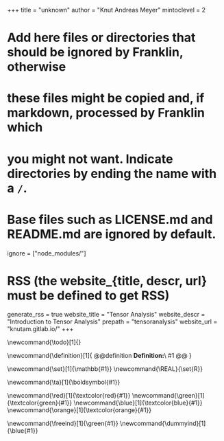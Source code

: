 <!--
-->
+++
title = "unknown"
author = "Knut Andreas Meyer"
mintoclevel = 2

# Add here files or directories that should be ignored by Franklin, otherwise
# these files might be copied and, if markdown, processed by Franklin which
# you might not want. Indicate directories by ending the name with a `/`.
# Base files such as LICENSE.md and README.md are ignored by default.
ignore = ["node_modules/"]

# RSS (the website_{title, descr, url} must be defined to get RSS)
generate_rss = true
website_title = "Tensor Analysis"
website_descr = "Introduction to Tensor Analysis"
prepath = "tensoranalysis"
website_url   = "knutam.gitlab.io/"
+++

<!--
Add here global latex commands to use throughout your pages.
-->
<!-- ENVIRONMENTS (not inside math-mode) -->
\newcommand{\todo}[1]{}
<!-- Uncomment to show todo-notes
\newcommand{\todo}[1]{
    @@todo
        **TODO:**\\
        #1
    @@
}
-->
\newcommand{\definition}[1]{
    @@definition
        **Definition:**\\
        #1
    @@
}

<!-- MATH (only inside math-mode) -->
<!-- Set -->
\newcommand{\set}[1]{\mathbb{#1}}
\newcommand{\REAL}{\set{R}}

<!-- Tensors -->
\newcommand{\ta}[1]{\boldsymbol{#1}}

<!-- Colors -->
\newcommand{\red}[1]{\textcolor{red}{#1}}
\newcommand{\green}[1]{\textcolor{green}{#1}}
\newcommand{\blue}[1]{\textcolor{blue}{#1}}
\newcommand{\orange}[1]{\textcolor{orange}{#1}}

<!-- Indices free or dummy -->
\newcommand{\freeind}[1]{\green{#1}}
\newcommand{\dummyind}[1]{\blue{#1}}